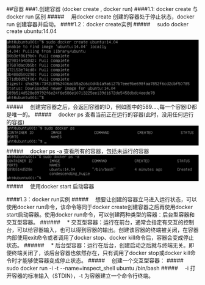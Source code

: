 ##容器
###1.创建容器 (docker create , docker run)
####1.1: docker create 与 docker run 区别
#####&emsp; 用docker create 创建的容器处于停止状态，docker run 创建容器并启动。
####1.2：docker create实例
#####&emsp; sudo docker create ubuntu:14.04 </code>

![](/assets/4.png)
#####&emsp; 创建完容器之后，会返回容器的ID，例如图中的589....,每一个容器ID都是唯一的。
#####&emsp; docker ps 查看当前正在运行的容器(此时，没用任何运行的容器)
![](/assets/5.png)
#####&emsp; docker ps -a 查看所有的容器，包括未运行的容器
![](/assets/6.png)
#####&emsp; 使用docker start 启动容器

####1.3：docker run实例
#####&emsp; 想要让创建的容器立马进入运行状态，可以使用docker run命令，该命令等同于docker create创建容器之后再使用docker start启动容器。使用docker run命令，可以创建两种类型的容器：后台型容器和交互型容器。
######&emsp; * 交互型容器：运行在前台，通常会指定有交互的控制台，可以给容器输入，也可以得到容器的输出。创建该容器的终端被关闭，在容器内部使用exit命令或者调用了docker stop、docker kill命令后，容器会变成停止状态。
######&emsp; * 后台型容器：运行在后台，创建启动之后就与终端无关。即便终端关闭了，该后台容器也依然存在，只有调用了docker stop或docker kill命令时才能够使容器变成停止状态。
#####&emsp; 创建一个交互型容器：
#####&emsp; sudo docker run -i -t --name=inspect_shell ubuntu /bin/bash
#####&emsp; -i 打开容器的标准输入（STDIN），-t 为容器建立一个命令行终端。

